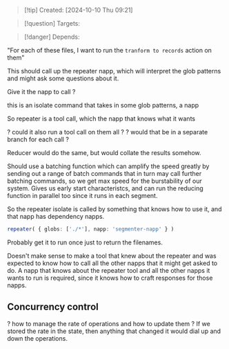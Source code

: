 
>[!tip] Created: [2024-10-10 Thu 09:21]

>[!question] Targets: 

>[!danger] Depends: 

"For each of these files, I want to run the `tranform to records` action on them"

This should call up the repeater napp, which will interpret the glob patterns and might ask some questions about it.

Give it the napp to call ?

this is an isolate command that takes in some glob patterns, a napp

So repeater is a tool call, which the napp that knows what it wants

? could it also run a tool call on them all ?
? would that be in a separate branch for each call ?

Reducer would do the same, but would collate the results somehow.

Should use a batching function which can amplify the speed greatly by sending out a range of batch commands that in turn may call further batching commands, so we get max speed for the burstability of our system.  Gives us early start characteristcs, and can run the reducing function in parallel too since it runs in each segment.

So the repeater isolate is called by something that knows how to use it, and that napp has dependency napps.

```ts
repeater( { globs: ['./*'], napp: 'segmenter-napp' } )
```

Probably get it to run once just to return the filenames.

Doesn't make sense to make a tool that knew about the repeater and was expected to know how to call all the other napps that it might get asked to do.  A napp that knows about the repeater tool and all the other napps it wants to run is required, since it knows how to craft responses for those napps.

## Concurrency control
? how to manage the rate of operations and how to update them ?
If we stored the rate in the state, then anything that changed it would dial up and down the operations.